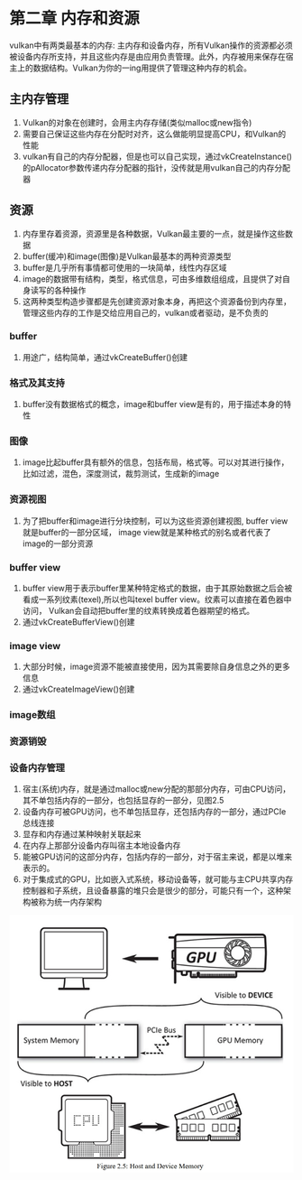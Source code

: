 # 第二章 内存和资源

vulkan中有两类最基本的内存: 主内存和设备内存，所有Vulkan操作的资源都必须被设备内存所支持，并且这些内存是由应用负责管理。此外，内存被用来保存在宿主上的数据结构。Vulkan为你的一ing用提供了管理这种内存的机会。

## 主内存管理

1. Vulkan的对象在创建时，会用主内存存储(类似malloc或new指令)
2. 需要自己保证这些内存在分配时对齐，这么做能明显提高CPU，和Vulkan的性能
3. vulkan有自己的内存分配器，但是也可以自己实现，通过vkCreateInstance()的pAllocator参数传递内存分配器的指针，没传就是用vulkan自己的内存分配器

## 资源

1. 内存里存着资源，资源里是各种数据，Vulkan最主要的一点，就是操作这些数据
2. buffer(缓冲)和image(图像)是Vulkan最基本的两种资源类型
3. buffer是几乎所有事情都可使用的一块简单，线性内存区域
4. image的数据带有结构，类型，格式信息，可由多维数组组成，且提供了对自身读写的各种操作
5. 这两种类型构造步骤都是先创建资源对象本身，再把这个资源备份到内存里，管理这些内存的工作是交给应用自己的，vulkan或者驱动，是不负责的

### buffer

1. 用途广，结构简单，通过vkCreateBuffer()创建

### 格式及其支持

1. buffer没有数据格式的概念，image和buffer view是有的，用于描述本身的特性

### 图像

1. image比起buffer具有额外的信息，包括布局，格式等。可以对其进行操作，比如过滤，混色，深度测试，裁剪测试，生成新的image

### 资源视图

1. 为了把buffer和image进行分块控制，可以为这些资源创建视图, buffer view就是buffer的一部分区域， image view就是某种格式的别名或者代表了image的一部分资源

### buffer view

1. buffer view用于表示buffer里某种特定格式的数据，由于其原始数据之后会被看成一系列纹素(texel),所以也叫texel buffer view。纹素可以直接在着色器中访问， Vulkan会自动把buffer里的纹素转换成着色器期望的格式。
2. 通过vkCreateBufferView()创建

### image view

1. 大部分时候，image资源不能被直接使用，因为其需要除自身信息之外的更多信息
2. 通过vkCreateImageView()创建

### image数组

### 资源销毁

### 设备内存管理

1. 宿主(系统)内存，就是通过malloc或new分配的那部分内存，可由CPU访问，其不单包括内存的一部分，也包括显存的一部分，见图2.5
2. 设备内存可被GPU访问，也不单包括显存，还包括内存的一部分，通过PCIe总线连接
3. 显存和内存通过某种映射关联起来
4. 在内存上那部分设备内存叫宿主本地设备内存
5. 能被GPU访问的这部分内存，包括内存的一部分，对于宿主来说，都是以堆来表示的。
6. 对于集成式的GPU，比如嵌入式系统，移动设备等，就可能与主CPU共享内存控制器和子系统，且设备暴露的堆只会是很少的部分，可能只有一个，这种架构被称为统一内存架构

![图2.5](img/fg2_5.png)
